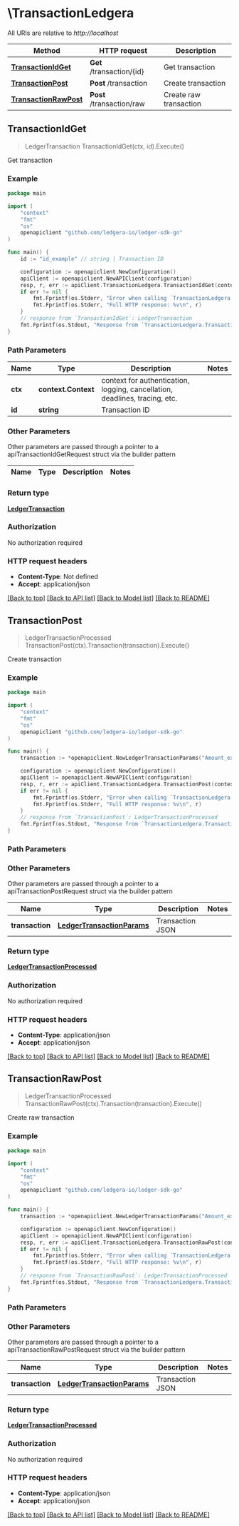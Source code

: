 # \TransactionLedgera

All URIs are relative to *http://localhost*

Method | HTTP request | Description
------------- | ------------- | -------------
[**TransactionIdGet**](TransactionLedgera.md#TransactionIdGet) | **Get** /transaction/{id} | Get transaction
[**TransactionPost**](TransactionLedgera.md#TransactionPost) | **Post** /transaction | Create transaction
[**TransactionRawPost**](TransactionLedgera.md#TransactionRawPost) | **Post** /transaction/raw | Create raw transaction



## TransactionIdGet

> LedgerTransaction TransactionIdGet(ctx, id).Execute()

Get transaction



### Example

```go
package main

import (
    "context"
    "fmt"
    "os"
    openapiclient "github.com/ledgera-io/ledger-sdk-go"
)

func main() {
    id := "id_example" // string | Transaction ID

    configuration := openapiclient.NewConfiguration()
    apiClient := openapiclient.NewAPIClient(configuration)
    resp, r, err := apiClient.TransactionLedgera.TransactionIdGet(context.Background(), id).Execute()
    if err != nil {
        fmt.Fprintf(os.Stderr, "Error when calling `TransactionLedgera.TransactionIdGet``: %v\n", err)
        fmt.Fprintf(os.Stderr, "Full HTTP response: %v\n", r)
    }
    // response from `TransactionIdGet`: LedgerTransaction
    fmt.Fprintf(os.Stdout, "Response from `TransactionLedgera.TransactionIdGet`: %v\n", resp)
}
```

### Path Parameters


Name | Type | Description  | Notes
------------- | ------------- | ------------- | -------------
**ctx** | **context.Context** | context for authentication, logging, cancellation, deadlines, tracing, etc.
**id** | **string** | Transaction ID | 

### Other Parameters

Other parameters are passed through a pointer to a apiTransactionIdGetRequest struct via the builder pattern


Name | Type | Description  | Notes
------------- | ------------- | ------------- | -------------


### Return type

[**LedgerTransaction**](LedgerTransaction.md)

### Authorization

No authorization required

### HTTP request headers

- **Content-Type**: Not defined
- **Accept**: application/json

[[Back to top]](#) [[Back to API list]](../README.md#documentation-for-api-endpoints)
[[Back to Model list]](../README.md#documentation-for-models)
[[Back to README]](../README.md)


## TransactionPost

> LedgerTransactionProcessed TransactionPost(ctx).Transaction(transaction).Execute()

Create transaction



### Example

```go
package main

import (
    "context"
    "fmt"
    "os"
    openapiclient "github.com/ledgera-io/ledger-sdk-go"
)

func main() {
    transaction := *openapiclient.NewLedgerTransactionParams("Amount_example", "Currency_example", "TransactionId_example", "TransactionProcess_example", "TransactionType_example") // LedgerTransactionParams | Transaction JSON

    configuration := openapiclient.NewConfiguration()
    apiClient := openapiclient.NewAPIClient(configuration)
    resp, r, err := apiClient.TransactionLedgera.TransactionPost(context.Background()).Transaction(transaction).Execute()
    if err != nil {
        fmt.Fprintf(os.Stderr, "Error when calling `TransactionLedgera.TransactionPost``: %v\n", err)
        fmt.Fprintf(os.Stderr, "Full HTTP response: %v\n", r)
    }
    // response from `TransactionPost`: LedgerTransactionProcessed
    fmt.Fprintf(os.Stdout, "Response from `TransactionLedgera.TransactionPost`: %v\n", resp)
}
```

### Path Parameters



### Other Parameters

Other parameters are passed through a pointer to a apiTransactionPostRequest struct via the builder pattern


Name | Type | Description  | Notes
------------- | ------------- | ------------- | -------------
 **transaction** | [**LedgerTransactionParams**](LedgerTransactionParams.md) | Transaction JSON | 

### Return type

[**LedgerTransactionProcessed**](LedgerTransactionProcessed.md)

### Authorization

No authorization required

### HTTP request headers

- **Content-Type**: application/json
- **Accept**: application/json

[[Back to top]](#) [[Back to API list]](../README.md#documentation-for-api-endpoints)
[[Back to Model list]](../README.md#documentation-for-models)
[[Back to README]](../README.md)


## TransactionRawPost

> LedgerTransactionProcessed TransactionRawPost(ctx).Transaction(transaction).Execute()

Create raw transaction



### Example

```go
package main

import (
    "context"
    "fmt"
    "os"
    openapiclient "github.com/ledgera-io/ledger-sdk-go"
)

func main() {
    transaction := *openapiclient.NewLedgerTransactionParams("Amount_example", "Currency_example", "TransactionId_example", "TransactionProcess_example", "TransactionType_example") // LedgerTransactionParams | Transaction JSON

    configuration := openapiclient.NewConfiguration()
    apiClient := openapiclient.NewAPIClient(configuration)
    resp, r, err := apiClient.TransactionLedgera.TransactionRawPost(context.Background()).Transaction(transaction).Execute()
    if err != nil {
        fmt.Fprintf(os.Stderr, "Error when calling `TransactionLedgera.TransactionRawPost``: %v\n", err)
        fmt.Fprintf(os.Stderr, "Full HTTP response: %v\n", r)
    }
    // response from `TransactionRawPost`: LedgerTransactionProcessed
    fmt.Fprintf(os.Stdout, "Response from `TransactionLedgera.TransactionRawPost`: %v\n", resp)
}
```

### Path Parameters



### Other Parameters

Other parameters are passed through a pointer to a apiTransactionRawPostRequest struct via the builder pattern


Name | Type | Description  | Notes
------------- | ------------- | ------------- | -------------
 **transaction** | [**LedgerTransactionParams**](LedgerTransactionParams.md) | Transaction JSON | 

### Return type

[**LedgerTransactionProcessed**](LedgerTransactionProcessed.md)

### Authorization

No authorization required

### HTTP request headers

- **Content-Type**: application/json
- **Accept**: application/json

[[Back to top]](#) [[Back to API list]](../README.md#documentation-for-api-endpoints)
[[Back to Model list]](../README.md#documentation-for-models)
[[Back to README]](../README.md)

